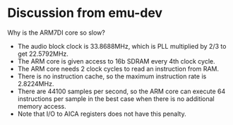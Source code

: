 # Discussion from emu-dev
Why is the ARM7DI core so slow?

- The audio block clock is 33.8688MHz, which is PLL multiplied by 2/3 to get 22.5792MHz.
- The ARM core is given access to 16b SDRAM every 4th clock cycle.
- The ARM core needs 2 clock cycles to read an instruction from RAM.
- There is no instruction cache, so the maximum instruction rate is 2.8224MHz.
- There are 44100 samples per second, so the ARM core can execute 64 instructions per sample
  in the best case when there is no additional memory access. 
- Note that I/O to AICA registers does not have this penalty.
